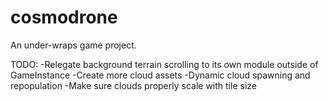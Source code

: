 # cosmodrone
An under-wraps game project.

TODO:
-Relegate background terrain scrolling to its own module outside of GameInstance
-Create more cloud assets
-Dynamic cloud spawning and repopulation
-Make sure clouds properly scale with tile size